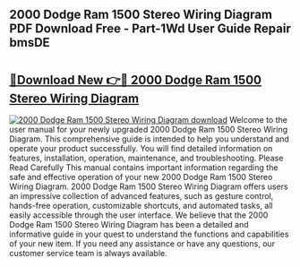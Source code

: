 ## 2000 Dodge Ram 1500 Stereo Wiring Diagram PDF Download Free - Part-1Wd User Guide Repair bmsDE

# <h2><a href="http://dfsqoep.blite.top/?on=2000+Dodge+Ram+1500+Stereo+Wiring+Diagram">🔗Download New 👉🔴 2000 Dodge Ram 1500 Stereo Wiring Diagram</a></h2>

[![2000 Dodge Ram 1500 Stereo Wiring Diagram download](https://i.imgur.com/lujVjoI.png)](http://dfsqoep.blite.top/?on=2000+Dodge+Ram+1500+Stereo+Wiring+Diagram)
Welcome to the user manual for your newly upgraded 2000 Dodge Ram 1500 Stereo Wiring Diagram. This comprehensive guide is intended to help you understand and operate your product successfully. You will find detailed information on features, installation, operation, maintenance, and troubleshooting. Please Read Carefully This manual contains important information regarding the safe and effective operation of your new 2000 Dodge Ram 1500 Stereo Wiring Diagram. 2000 Dodge Ram 1500 Stereo Wiring Diagram offers users an impressive collection of advanced features, such as gesture control, hands-free operation, customizable shortcuts, and automated tasks, all easily accessible through the user interface. We believe that the 2000 Dodge Ram 1500 Stereo Wiring Diagram has been a detailed and informative guide in your quest to understand the functions and capabilities of your new item. If you need any assistance or have any questions, our customer service team is always available.
